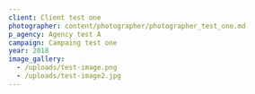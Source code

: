 ```yaml
---
client: Client test one
photographer: content/photographer/photographer_test_one.md
p_agency: Agency test A
campaign: Campaing test one
year: 2018
image_gallery:
  - /uploads/test-image.png
  - /uploads/test-image2.jpg
---
```



